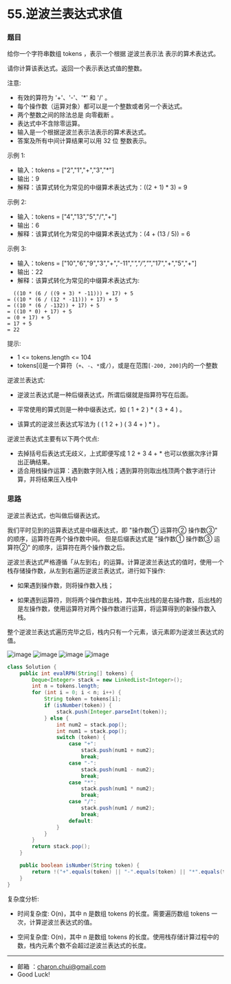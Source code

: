 55.逆波兰表达式求值
===


### 题目

给你一个字符串数组 tokens ，表示一个根据 逆波兰表示法 表示的算术表达式。

请你计算该表达式。返回一个表示表达式值的整数。

注意:     

- 有效的算符为 '+'、'-'、'*' 和 '/' 。
- 每个操作数（运算对象）都可以是一个整数或者另一个表达式。
- 两个整数之间的除法总是 向零截断 。
- 表达式中不含除零运算。
- 输入是一个根据逆波兰表示法表示的算术表达式。
- 答案及所有中间计算结果可以用 32 位 整数表示。
 

示例 1:    

- 输入：tokens = ["2","1","+","3","*"]
- 输出：9
- 解释：该算式转化为常见的中缀算术表达式为：((2 + 1) * 3) = 9

示例 2:     

- 输入：tokens = ["4","13","5","/","+"]
- 输出：6
- 解释：该算式转化为常见的中缀算术表达式为：(4 + (13 / 5)) = 6

示例 3:    

- 输入：tokens = ["10","6","9","3","+","-11","*","/","*","17","+","5","+"]
- 输出：22
- 解释：该算式转化为常见的中缀算术表达式为:    
```
  ((10 * (6 / ((9 + 3) * -11))) + 17) + 5
= ((10 * (6 / (12 * -11))) + 17) + 5
= ((10 * (6 / -132)) + 17) + 5
= ((10 * 0) + 17) + 5
= (0 + 17) + 5
= 17 + 5
= 22
``` 

提示:   

- 1 <= tokens.length <= 104
- tokens[i]是一个算符（`+`、`-`、`*`或`/`），或是在范围`[-200, 200]`内的一个整数    
 

逆波兰表达式:     

- 逆波兰表达式是一种后缀表达式，所谓后缀就是指算符写在后面。

- 平常使用的算式则是一种中缀表达式，如 ( 1 + 2 ) * ( 3 + 4 ) 。
- 该算式的逆波兰表达式写法为 ( ( 1 2 + ) ( 3 4 + ) * ) 。

逆波兰表达式主要有以下两个优点:    

- 去掉括号后表达式无歧义，上式即便写成 1 2 + 3 4 + * 也可以依据次序计算出正确结果。
- 适合用栈操作运算：遇到数字则入栈；遇到算符则取出栈顶两个数字进行计算，并将结果压入栈中

### 思路

逆波兰表达式，也叫做后缀表达式。

我们平时见到的运算表达式是中缀表达式，即 "操作数① 运算符② 操作数③" 的顺序，运算符在两个操作数中间。
但是后缀表达式是 "操作数① 操作数③ 运算符②" 的顺序，运算符在两个操作数之后。


逆波兰表达式严格遵循「从左到右」的运算。计算逆波兰表达式的值时，使用一个栈存储操作数，从左到右遍历逆波兰表达式，进行如下操作:     

- 如果遇到操作数，则将操作数入栈；

- 如果遇到运算符，则将两个操作数出栈，其中先出栈的是右操作数，后出栈的是左操作数，使用运算符对两个操作数进行运算，将运算得到的新操作数入栈。

整个逆波兰表达式遍历完毕之后，栈内只有一个元素，该元素即为逆波兰表达式的值。


![image](https://raw.githubusercontent.com/CharonChui/Pictures/master/leetcode_evalRPN1.png?raw=true)
![image](https://raw.githubusercontent.com/CharonChui/Pictures/master/leetcode_evalRPN2.png?raw=true)
![image](https://raw.githubusercontent.com/CharonChui/Pictures/master/leetcode_evalRPN3.png?raw=true)
![image](https://raw.githubusercontent.com/CharonChui/Pictures/master/leetcode_evalRPN4.png?raw=true)

```java
class Solution {
    public int evalRPN(String[] tokens) {
        Deque<Integer> stack = new LinkedList<Integer>();
        int n = tokens.length;
        for (int i = 0; i < n; i++) {
            String token = tokens[i];
            if (isNumber(token)) {
                stack.push(Integer.parseInt(token));
            } else {
                int num2 = stack.pop();
                int num1 = stack.pop();
                switch (token) {
                    case "+":
                        stack.push(num1 + num2);
                        break;
                    case "-":
                        stack.push(num1 - num2);
                        break;
                    case "*":
                        stack.push(num1 * num2);
                        break;
                    case "/":
                        stack.push(num1 / num2);
                        break;
                    default:
                }
            }
        }
        return stack.pop();
    }

    public boolean isNumber(String token) {
        return !("+".equals(token) || "-".equals(token) || "*".equals(token) || "/".equals(token));
    }
}
```

复杂度分析:      

- 时间复杂度: O(n)，其中 n 是数组 tokens 的长度。需要遍历数组 tokens 一次，计算逆波兰表达式的值。

- 空间复杂度: O(n)，其中 n 是数组 tokens 的长度。使用栈存储计算过程中的数，栈内元素个数不会超过逆波兰表达式的长度。


---
- 邮箱 ：charon.chui@gmail.com  
- Good Luck! 

	
